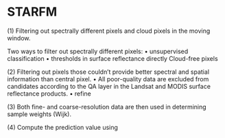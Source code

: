 # STARFM

(1) Filtering out spectrally different pixels and cloud pixels in the moving window.

Two ways to filter out spectrally different pixels:
•	unsupervised classification
•	thresholds in surface reflectance directly
Cloud-free pixels

(2) Filtering out pixels those couldn’t provide better spectral and spatial information than central pixel.
•	All poor-quality data are excluded from candidates according to the QA layer in the Landsat and MODIS surface reflectance products.
•	refine

(3) Both fine- and coarse-resolution data are then used in determining sample weights (Wijk).

(4) Compute the prediction value using 
